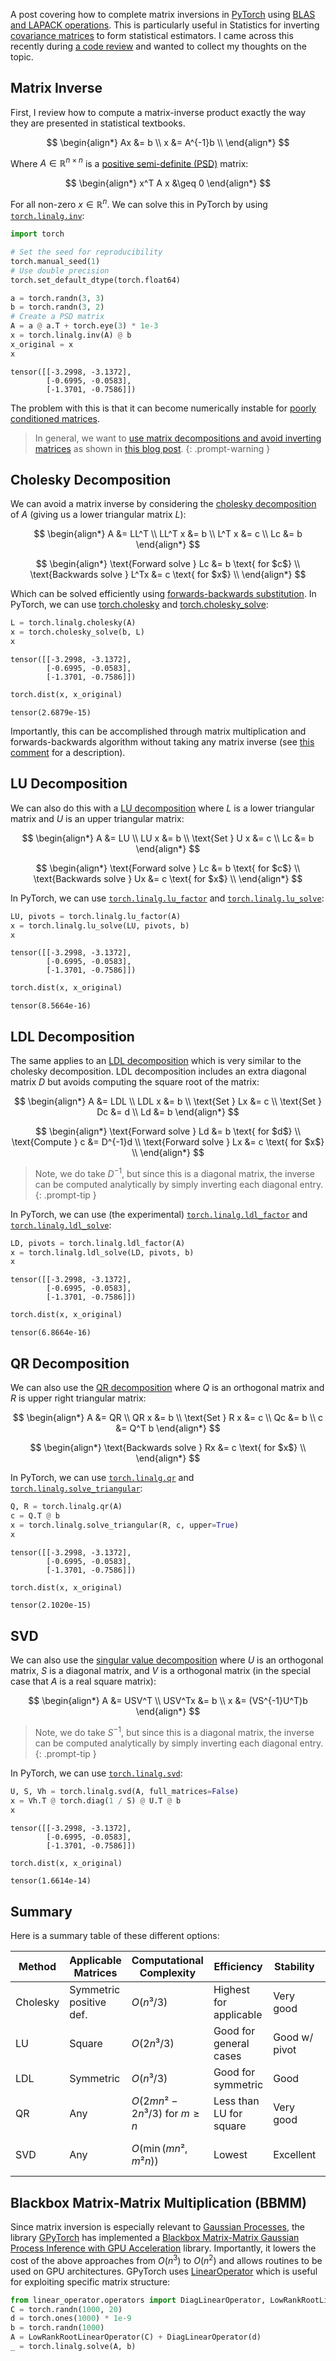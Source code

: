 A post covering how to complete matrix inversions in [PyTorch](https://pytorch.org/) using [BLAS and LAPACK operations](https://pytorch.org/docs/stable/torch.html#blas-and-lapack-operations). This is particularly useful in Statistics for inverting [covariance matrices](https://en.wikipedia.org/wiki/Covariance_matrix) to form statistical estimators. I came across this recently during [a code review](https://github.com/pytorch/botorch/pull/2474) and wanted to collect my thoughts on the topic.

## Matrix Inverse
First, I review how to compute a matrix-inverse product exactly the way they are presented in statistical textbooks.

$$
\begin{align*}
Ax &= b \\
x &= A^{-1}b \\
\end{align*}
$$

Where $A \in \mathbb R ^{n \times n}$ is a [positive semi-definite (PSD)](https://en.wikipedia.org/wiki/Definite_matrix#Definitions_for_real_matrices) matrix:

$$
\begin{align*}
x^T A x &\geq 0
\end{align*}
$$

For all non-zero $x \in \mathbb R^n$. We can solve this in PyTorch by using [`torch.linalg.inv`](https://pytorch.org/docs/stable/generated/torch.linalg.inv.html):


```python
import torch

# Set the seed for reproducibility
torch.manual_seed(1)
# Use double precision
torch.set_default_dtype(torch.float64)

a = torch.randn(3, 3)
b = torch.randn(3, 2)
# Create a PSD matrix
A = a @ a.T + torch.eye(3) * 1e-3
x = torch.linalg.inv(A) @ b
x_original = x
x
```




    tensor([[-3.2998, -3.1372],
            [-0.6995, -0.0583],
            [-1.3701, -0.7586]])



The problem with this is that it can become numerically instable for [poorly conditioned matrices](https://en.wikipedia.org/wiki/Condition_number#Matrices). 

> In general, we want to [use matrix decompositions and avoid inverting matrices](https://www.johndcook.com/blog/2010/01/19/dont-invert-that-matrix/) as shown in [this blog post](https://civilstat.com/2015/07/dont-invert-that-matrix-why-and-how/). 
{: .prompt-warning }

## Cholesky Decomposition

We can avoid a matrix inverse by considering the [cholesky decomposition](https://en.wikipedia.org/wiki/Cholesky_decomposition) of $A$ (giving us a lower triangular matrix $L$):

$$
\begin{align*}
A &= LL^T \\
LL^T x &= b \\
L^T x &= c \\
Lc &= b
\end{align*}
$$

$$
\begin{align*}
\text{Forward solve } Lc &= b \text{ for $c$} \\
\text{Backwards solve } L^Tx &= c \text{ for $x$} \\
\end{align*}
$$

Which can be solved efficiently using [forwards-backwards substitution](https://en.wikipedia.org/wiki/Triangular_matrix#Forward_and_back_substitution). In PyTorch, we can use [torch.cholesky](https://pytorch.org/docs/stable/generated/torch.cholesky.html) and [torch.cholesky_solve](https://pytorch.org/docs/stable/generated/torch.cholesky_solve.html):


```python
L = torch.linalg.cholesky(A)
x = torch.cholesky_solve(b, L)
x
```




    tensor([[-3.2998, -3.1372],
            [-0.6995, -0.0583],
            [-1.3701, -0.7586]])




```python
torch.dist(x, x_original)
```




    tensor(2.6879e-15)



Importantly, this can be accomplished through matrix multiplication and forwards-backwards algorithm without taking any matrix inverse (see [this comment](https://github.com/pytorch/pytorch/issues/77166#issuecomment-1122996050) for a description).

## LU Decomposition

We can also do this with a [LU decomposition](https://en.wikipedia.org/wiki/LU_decomposition) where $L$ is a lower triangular matrix and $U$ is an upper triangular matrix:

$$
\begin{align*}
A &= LU \\
LU x &= b \\
\text{Set } U x &= c \\
Lc &= b
\end{align*}
$$

$$
\begin{align*}
\text{Forward solve } Lc &= b \text{ for $c$} \\
\text{Backwards solve } Ux &= c \text{ for $x$} \\
\end{align*}
$$

In PyTorch, we can use [`torch.linalg.lu_factor`](https://pytorch.org/docs/stable/generated/torch.linalg.lu_factor.html#torch.linalg.lu_factor) and [`torch.linalg.lu_solve`](https://pytorch.org/docs/stable/generated/torch.linalg.lu_solve.html#torch.linalg.lu_solve):


```python
LU, pivots = torch.linalg.lu_factor(A)
x = torch.linalg.lu_solve(LU, pivots, b)
x
```




    tensor([[-3.2998, -3.1372],
            [-0.6995, -0.0583],
            [-1.3701, -0.7586]])




```python
torch.dist(x, x_original)
```




    tensor(8.5664e-16)



## LDL Decomposition
The same applies to an [LDL decomposition](https://en.wikipedia.org/wiki/Cholesky_decomposition#LDL_decomposition) which is very similar to the cholesky decomposition. LDL decomposition includes an extra diagonal matrix $D$ but avoids computing the square root of the matrix:

$$
\begin{align*}
A &= LDL \\
LDL x &= b \\
\text{Set } Lx &= c \\
\text{Set } Dc &= d \\
Ld &= b
\end{align*}
$$

$$
\begin{align*}
\text{Forward solve } Ld &= b \text{ for $d$} \\
\text{Compute } c &= D^{-1}d \\
\text{Forward solve } Lx &= c \text{ for $x$} \\
\end{align*}
$$

> Note, we do take $D^{-1}$, but since this is a diagonal matrix, the inverse can be computed analytically by simply inverting each diagonal entry.
{: .prompt-tip }

In PyTorch, we can use (the experimental) [`torch.linalg.ldl_factor`](https://pytorch.org/docs/stable/generated/torch.linalg.ldl_factor.html) and [`torch.linalg.ldl_solve`](https://pytorch.org/docs/stable/generated/torch.linalg.ldl_solve.html#torch.linalg.ldl_solve):


```python
LD, pivots = torch.linalg.ldl_factor(A)
x = torch.linalg.ldl_solve(LD, pivots, b)
x
```




    tensor([[-3.2998, -3.1372],
            [-0.6995, -0.0583],
            [-1.3701, -0.7586]])




```python
torch.dist(x, x_original)
```




    tensor(6.8664e-16)



## QR Decomposition
We can also use the [QR decomposition](https://en.wikipedia.org/wiki/QR_decomposition) where $Q$ is an orthogonal matrix and $R$ is upper right triangular matrix:

$$
\begin{align*}
A &= QR \\
QR x &= b \\
\text{Set } R x &= c \\
Qc &= b \\
c &= Q^T b
\end{align*}
$$

$$
\begin{align*}
\text{Backwards solve } Rx &= c \text{ for $x$} \\
\end{align*}
$$

In PyTorch, we can use [`torch.linalg.qr`](https://pytorch.org/docs/stable/generated/torch.qr.html#torch.qr) and [`torch.linalg.solve_triangular`](https://pytorch.org/docs/stable/generated/torch.linalg.solve_triangular.html#torch.linalg.solve_triangular):


```python
Q, R = torch.linalg.qr(A)
c = Q.T @ b
x = torch.linalg.solve_triangular(R, c, upper=True)
x
```




    tensor([[-3.2998, -3.1372],
            [-0.6995, -0.0583],
            [-1.3701, -0.7586]])




```python
torch.dist(x, x_original)
```




    tensor(2.1020e-15)



## SVD
We can also use the [singular value decomposition](https://en.wikipedia.org/wiki/Singular_value_decomposition#Calculating_the_SVD) where $U$ is an orthogonal matrix, $S$ is a diagonal matrix, and $V$ is a orthogonal matrix (in the special case that $A$ is a real square matrix):

$$
\begin{align*}
A &= USV^T \\
USV^Tx &= b \\
x &= (VS^{-1}U^T)b
\end{align*}
$$

> Note, we do take $S^{-1}$, but since this is a diagonal matrix, the inverse can be computed analytically by simply inverting each diagonal entry.
{: .prompt-tip }

 In PyTorch, we can use [`torch.linalg.svd`](https://pytorch.org/docs/stable/generated/torch.linalg.svd.html#torch.linalg.svd):


```python
U, S, Vh = torch.linalg.svd(A, full_matrices=False)
x = Vh.T @ torch.diag(1 / S) @ U.T @ b
x
```




    tensor([[-3.2998, -3.1372],
            [-0.6995, -0.0583],
            [-1.3701, -0.7586]])




```python
torch.dist(x, x_original)
```




    tensor(1.6614e-14)



## Summary
Here is a summary table of these different options:

| Method   | Applicable Matrices     | Computational Complexity | Efficiency              | Stability     | Additional Benefits                    |
|----------|-------------------------|--------------------------|-------------------------|---------------|----------------------------------------|
| Cholesky | Symmetric positive def. | $O(n³/3)$                  | Highest for applicable  | Very good     | Memory efficient                       |
| LU       | Square                  | $O(2n³/3)$                 | Good for general cases  | Good w/ pivot | Useful for determinants and inverses   |
| LDL      | Symmetric               | $O(n³/3)$                  | Good for symmetric      | Good          | Avoids square roots                    |
| QR       | Any                     | $O(2mn² - 2n³/3)$ for $m≥n$  | Less than LU for square | Very good     | Best for least squares                 |
| SVD      | Any                     | $O(\min(mn², m²n))$         | Lowest                  | Excellent     | Best for ill-conditioned systems       |

## Blackbox Matrix-Matrix Multiplication (BBMM)
Since matrix inversion is especially relevant to [Gaussian Processes](https://en.wikipedia.org/wiki/Gaussian_process), the library [GPyTorch](https://gpytorch.ai/) has implemented a [Blackbox Matrix-Matrix Gaussian Process Inference with GPU Acceleration](https://arxiv.org/abs/1809.11165) library. Importantly, it lowers the cost of the above approaches from $O(n^3)$ to $O(n^2)$ and allows routines to be used on GPU architectures. GPyTorch uses [LinearOperator](https://github.com/cornellius-gp/linear_operator) which is useful for exploiting specific matrix structure:


```python
from linear_operator.operators import DiagLinearOperator, LowRankRootLinearOperator
C = torch.randn(1000, 20)
d = torch.ones(1000) * 1e-9
b = torch.randn(1000)
A = LowRankRootLinearOperator(C) + DiagLinearOperator(d)
_ = torch.linalg.solve(A, b)
```
